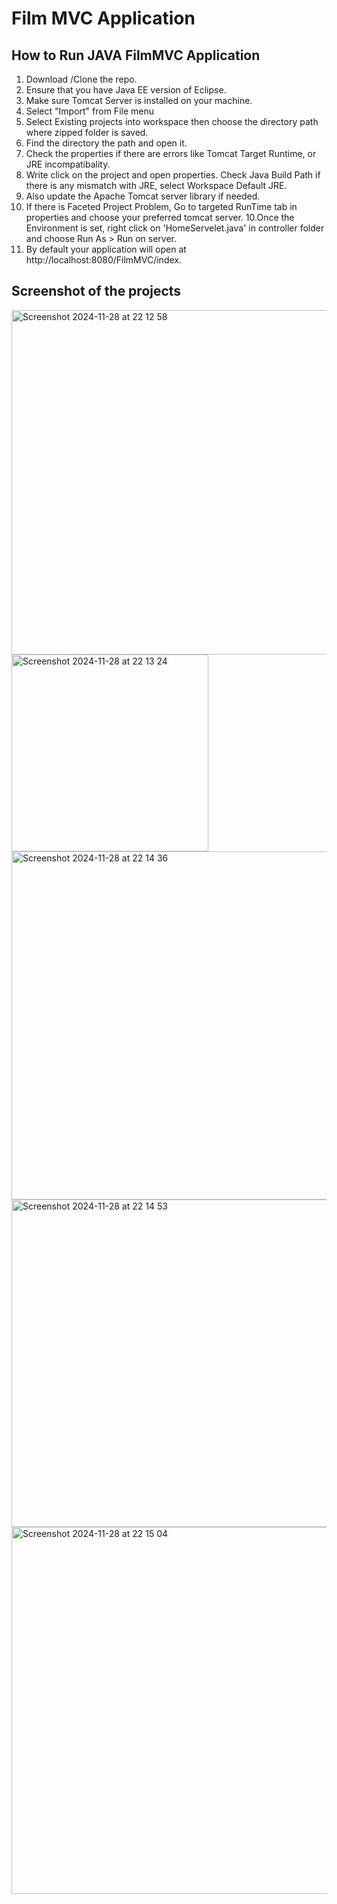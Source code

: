 
# Film MVC Application


## How to Run JAVA  FilmMVC Application

1. Download /Clone the repo.
2. Ensure that you have Java EE version of Eclipse.
4. Make sure Tomcat Server is installed on your machine.
3. Select "Import" from File menu
4. Select Existing projects into workspace then choose the directory path where zipped folder is saved. 
5. Find the directory the path and open it.
6. Check the properties if there are errors like Tomcat Target Runtime, or JRE incompatibality.
7. Write click on the project and open properties. Check Java Build Path if there is any mismatch with JRE, select Workspace Default JRE.
8. Also update the Apache Tomcat server library if needed.
9. If there is Faceted Project Problem, Go to targeted RunTime tab in properties and choose your  preferred tomcat server.
10.Once the Environment is set, right click on 'HomeServelet.java' in controller folder and choose Run As > Run on server. 
11. By default your application will open at http://localhost:8080/FilmMVC/index.

## Screenshot of the projects
<img width="551" alt="Screenshot 2024-11-28 at 22 12 58" src="https://github.com/user-attachments/assets/408f4aa6-7c79-4daa-94df-a7137a2a2137">
<img width="315" alt="Screenshot 2024-11-28 at 22 13 24" src="https://github.com/user-attachments/assets/e11ea0f7-c96d-4a15-ac68-62e51b260532">
<img width="557" alt="Screenshot 2024-11-28 at 22 14 36" src="https://github.com/user-attachments/assets/b187b5f4-6713-410d-8a6a-273e26b8493e">
<img width="524" alt="Screenshot 2024-11-28 at 22 14 53" src="https://github.com/user-attachments/assets/1693aaae-feec-4454-94b4-88961dc8f395">
<img width="587" alt="Screenshot 2024-11-28 at 22 15 04" src="https://github.com/user-attachments/assets/56595714-3b16-4577-beb5-8ba6926e0372">
